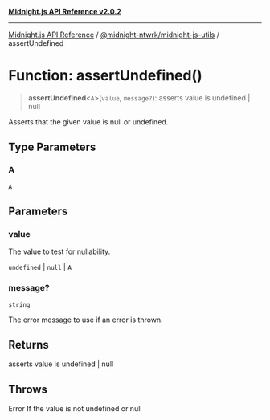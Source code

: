 [**Midnight.js API Reference v2.0.2**](../../../README.md)

***

[Midnight.js API Reference](../../../packages.md) / [@midnight-ntwrk/midnight-js-utils](../README.md) / assertUndefined

# Function: assertUndefined()

> **assertUndefined**\<`A`\>(`value`, `message?`): asserts value is undefined \| null

Asserts that the given value is null or undefined.

## Type Parameters

### A

`A`

## Parameters

### value

The value to test for nullability.

`undefined` | `null` | `A`

### message?

`string`

The error message to use if an error is thrown.

## Returns

asserts value is undefined \| null

## Throws

Error If the value is not undefined or null
